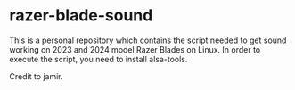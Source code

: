 # razer-blade-sound

This is a personal repository which contains the script needed to get sound working on 2023 and 2024 model Razer Blades on Linux. In order to execute the script, you need to install alsa-tools. 

Credit to jamir.
